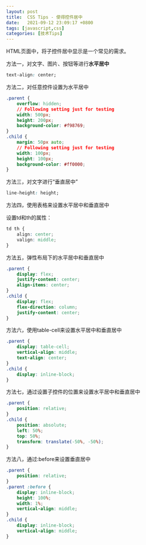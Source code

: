 ```yaml
---
layout: post
title:  CSS Tips - 使得控件居中
date:   2021-09-12 23:09:17 +0800
tags: [javascript,css]
categories: [技术Tips]
---
```


HTML页面中，将子控件居中显示是一个常见的需求。

方法一，对文字、图片、按钮等进行**水平居中**

```css
text-align: center;
```

方法二，对任意控件设置为水平居中

```css
.parent {
    overflow: hidden;
    // Following setting just for testing
    width: 500px;
    height: 200px;
    background-color: #f98769;
}
.child {
    margin: 50px auto;
    // Following setting just for testing
    width: 100px;
    height: 100px;
    background-color: #ff0000;
}
```

方法三，对文字进行“垂直居中”

```css
line-height: height;
```

方法四，使用表格来设置水平居中和垂直居中

设置td和th的属性：

```css
td th {
    align: center;
    valign: middle;
}
```

方法五，弹性布局下的水平居中和垂直居中

```css
.parent {
    display: flex;
    justify-content: center;
    align-items: center;
}
.child {
    display: flex;
    flex-direction: column;
    justify-content: center;
}
```

方法六，使用table-cell来设置水平居中和垂直居中

```css
.parent {
    display: table-cell;
    vertical-align: middle;
    text-align: center;
}
.child {
    display: inline-block;
}
```

方法七，通过设置子控件的位置来设置水平居中和垂直居中

```css
.parent {
    position: relative;
}
.child {
    position: absolute;
    left: 50%;
    top: 50%;
    transform: translate(-50%, -50%);
}
```

方法八，通过:before来设置垂直居中

```css
.parent {
    position: relative;
}
.parent :before {
    display: inline-block;
    height: 100%;
    width: 1%;
    vertical-align: middle;
}
.child {
    display: inline-block;
    vertical-align: middle;
}
```


